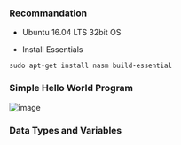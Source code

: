 ### Recommandation
- Ubuntu 16.04 LTS 32bit OS

- Install Essentials
```
sudo apt-get install nasm build-essential
```
### Simple Hello World Program
![image](https://github.com/user-attachments/assets/5e37ab9d-e0c5-44ca-a26c-c7db7bfcbbe3)

### Data Types and Variables
